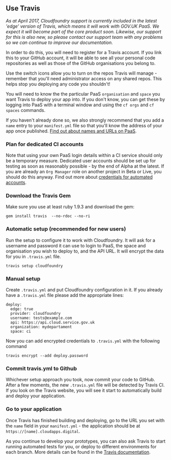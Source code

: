 ## Use Travis

*As at April 2017, Cloudfoundry support is currently included in the latest 'edge' version of Travis, which means it will work with GOV.UK PaaS. We expect it will become part of the core product soon. Likewise, our support for this is also new, so please contact our support team with any problems so we can continue to improve our documentation.*

In order to do this, you will need to register for a Travis account. If you link this to your GitHub account, it will be able to see all your personal code repositories as well as those of the GitHub organisations you belong to.

Use the switch icons allow you to turn on the repos Travis will manage - remember that you'll need administrator access on any shared repos. This helps stop you deploying any code you shouldn't!

You will need to know the the particular PaaS `organisation` and `space` you want Travis to deploy your app into. If you don't know, you can get these by logging into PaaS with a terminal window and using the `cf orgs` and `cf spaces` commands.

If you haven't already done so, we also strongly recommend that you add a `name` entry to your `manifest.yml` file so that you'll know the address of your app once published. [Find out about names and URLs on PaaS](#names-routes-and-domains).

### Plan for dedicated CI accounts

Note that using your own PaaS login details within a CI service should only be a temporary measure. Dedicated user accounts should be set up for testing as soon as reasonably possible - by the end of Alpha at the latest. If you are already an `Org Manager` role on another project in Beta or Live, you should do this anyway. Find out more about [credentials for automated accounts](#credentials-for-automated-accounts).

### Download the Travis Gem

Make sure you use at least ruby 1.9.3 and download the gem:

```
gem install travis  --no-rdoc --no-ri
```

### Automatic setup (recommended for new users)

Run the setup to configure it to work with Cloudfoundry. It will ask for a username and password it can use to login to PaaS, the space and organisation you wish to deploy to, and the API URL. It will encrypt the data for you in `.travis.yml` file.

```
travis setup cloudfoundry
```

### Manual setup

Create `.travis.yml` and put Cloudfoundry configuration in it. If you already have a `.travis.yml` file please add the appropriate lines:

```
deploy:
  edge: true
  provider: cloudfoundry
  username: tests@example.com
  api: https://api.cloud.service.gov.uk
  organization: mydepartament
  space: ci
```

Now you can add encrypted credentials to `.travis.yml` with the following command

```
travis encrypt --add deploy.password
```

### Commit travis.yml to Github

Whichever setup approach you took, now commit your code to GitHub. After a few moments, the new `.travis.yml` file will be detected by Travis CI. If you look on the Travis website, you will see it start to automatically build and deploy your application.

### Go to your application

Once Travis has finished building and deploying, go to the URL you set with the `name` field in your `manifest.yml` - the application should be at `https://[name].cloudapps.digital`.

As you continue to develop your prototypes, you can also ask Travis to start running automated tests for you, or deploy to different environments for each branch. More details can be found in the [Travis documentation](https://docs.travis-ci.com/user/gui-and-headless-browsers/).
